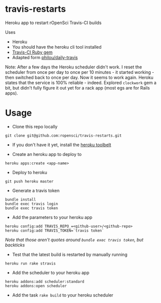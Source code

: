 travis-restarts
============

Heroku app to restart rOpenSci Travis-CI builds

Uses

* Heroku
* You should have the heroku cli tool installed
* [Travis-CI Ruby gem](https://github.com/travis-ci/travis.rb)
* Adapted form [philou/daily-travis](https://github.com/philou/daily-travis)

Note: After a few days the Heroku scheduler didn't work. I reset the scheduler from once per day to once per 10 minutes - it started working - then switched back to once per day. Now it seems to work again. Heroku states that the service is 100% reliable - indeed. Explored `clockwork` gem a bit, but didn't fully figure it out yet for a rack app (most egs are for Rails apps).

Usage
=====

* Clone this repo locally

```shell
git clone git@github.com:ropensci/travis-restarts.git
```

* If you don't have it yet, install the [heroku toolbelt](https://devcenter.heroku.com/articles/quickstart)

* Create an heroku app to deploy to

```shell
heroku apps:create <app-name>
```

* Deploy to heroku

```shell
git push heroku master
```

* Generate a travis token

```shell
bundle install
bundle exec travis login
bundle exec travis token
```
 
* Add the parameters to your heroku app

```shell
heroku config:add TRAVIS_REPO_=<github-user>/<github-repo>
heroku config:add TRAVIS_TOKEN=`travis token`
```

_Note that those aren't quotes around `bundle exec travis token`, but backticks_

* Test that the latest build is restarted by manually running

```shell
heroku run rake stravis
```

* Add the scheduler to your heroku app

```shell
heroku addons:add scheduler:standard
heroku addons:open scheduler
```

* Add the task ```rake build``` to your heroku scheduler
